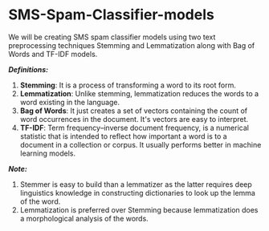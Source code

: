 # SMS-Spam-Classifier-models
We will be creating SMS spam classifier models using two text preprocessing techniques Stemming and Lemmatization along with Bag of Words and TF-IDF models.

***Definitions:***
1. **Stemming**: It is a process of transforming a word to its root form.
2. **Lemmatization**: Unlike stemming, lemmatization reduces the words to a word existing in the language.
3. **Bag of Words**: It just creates a set of vectors containing the count of word occurrences in the document. It's vectors are easy to interpret.
4. **TF-IDF**: Term frequency–inverse document frequency, is a numerical statistic that is intended to reflect how important a word is to a document in a collection or corpus. It usually performs better in machine learning models.

***Note:***
1. Stemmer is easy to build than a lemmatizer as the latter requires deep linguistics knowledge in constructing dictionaries to look up the lemma of the word.
2. Lemmatization is preferred over Stemming because lemmatization does a morphological analysis of the words.
